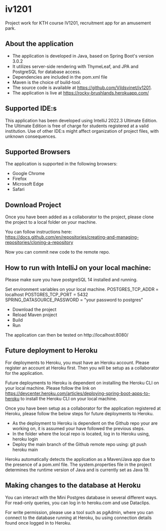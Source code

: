 # iv1201
Project work for KTH course IV1201, recruitment app for an amusement park.

## About the application
* The application is developed in Java, based on Spring Boot's version 3.0.2
* It utilizes server-side rendering with ThymeLeaf, and JPA and PostgreSQL for database access.
* Dependencies are included in the pom.xml file
* Maven is the choice of build-tool.
* The source code is available at https://github.com/Vildsvinet/iv1201.
* The application is live at https://rocky-brushlands.herokuapp.com/


## Supported IDE:s
This application has been developed using IntelliJ 2022.3 Ultimate Edition.
The Ultimate Edition is free of charge for students registered at a valid institution.
Use of other IDE:s might affect organization of project files, with unknown consequences.

## Supported Browsers
The application is supported in the following browsers:
* Google Chrome
* Firefox
* Microsoft Edge
* Safari

## Download Project

Once you have been added as a collaborator to the project, please clone the project to a local folder on your machine.

You can follow instructions here:
https://docs.github.com/en/repositories/creating-and-managing-repositories/cloning-a-repository

Now you can commit new code to the remote repo.

## How to run with IntelliJ on your local machine:
Please make sure you have postgreSQL 14 installed and running.

Set environment variables on your local machine.
POSTGRES_TCP_ADDR = localhost
POSTGRES_TCP_PORT = 5432
SPRING_DATASOURCE_PASSWORD = "your password to postgres"


* Download the project
* Reload Maven project
* Build
* Run

The application can then be tested on http://localhost:8080/

## Future deployment to Heroku
For deployments to Heroku, you must have an Heroku account. Please register an account at Heroku first. Then you will be setup as a collaborator for the application.

Future deployments to Heroku is dependent on installing the Heroku CLI on your local machine.
Please follow the link on https://devcenter.heroku.com/articles/deploying-spring-boot-apps-to-heroku to install the Heroku CLI on your local machine.

Once you have been setup as a collaborator for the application registered at Heroku, please follow the below steps for future deployments to Heroku.

* As the deployment to Heroku is dependent on the Github repo your are working on, it is assumed your have followed the previous steps.
* In the folder where the local repo is located, log in to Heroku using, heroku login
* Deploy the main branch of the Github remote repo using: git push heroku main

Heroku automatically detects the application as a Maven/Java app due to the presence of a pom.xml file.
The system.properties file in the project determines the runtime version of Java and is currently set as Java 19.


## Making changes to the database at Heroku
You can interact with the Mini Postgres database in several different ways.
For read-only queries, you can log in to heroku.com and use Dataclips.

For write permission, please use a tool such as pgAdmin, where you can connect to the database running at Heroku, bu using connection details
found once logged in to Heroku.
